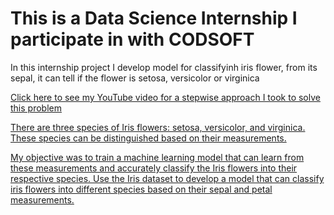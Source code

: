 # This is a Data Science Internship I participate in with CODSOFT

In this internship project I develop model for classifyinh iris flower, from its sepal, it can tell if the flower is setosa, versicolor or virginica  

<a href> Click here to see my YouTube video for a stepwise approach I took to solve this problem

There are three species of Iris flowers: setosa, versicolor,
and virginica. These species can be distinguished based on their
measurements. 

My objective was to train a machine learning model that can learn from
these measurements and accurately classify the Iris flowers into
their respective species.
Use the Iris dataset to develop a model that can classify iris
flowers into different species based on their sepal and petal
measurements.
